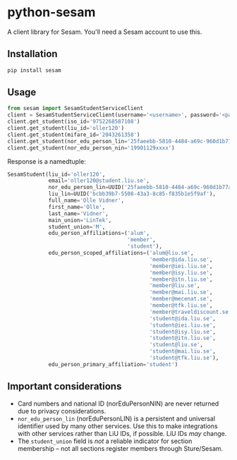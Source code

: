 # python-sesam
A client library for Sesam. You'll need a Sesam account to use this.

## Installation
```bash
pip install sesam
```

## Usage
```python
from sesam import SesamStudentServiceClient
client = SesamStudentServiceClient(username='<username>', password='<password>')
client.get_student(iso_id='9752268587108')
client.get_student(liu_id='oller120')
client.get_student(mifare_id='2043261358')
client.get_student(nor_edu_person_lin='25faeebb-5810-4484-a69c-960d1b77a261')
client.get_student(nor_edu_person_nin='19901129xxxx')
```

Response is a namedtuple:
```python
SesamStudent(liu_id='oller120',
             email='oller120@student.liu.se',
             nor_edu_person_lin=UUID('25faeebb-5810-4484-a69c-960d1b77a261'),
             liu_lin=UUID('bcbb39b7-5508-43a3-8c85-f835b1e5f9af'),
             full_name='Olle Vidner',
             first_name='Olle',
             last_name='Vidner',
             main_union='LinTek',
             student_union='M',
             edu_person_affiliations=('alum',
                                      'member',
                                      'student'),
             edu_person_scoped_affiliations=('alum@liu.se',
                                             'member@ida.liu.se',
                                             'member@iei.liu.se',
                                             'member@isy.liu.se',
                                             'member@itn.liu.se',
                                             'member@liu.se',
                                             'member@mai.liu.se',
                                             'member@mecenat.se',
                                             'member@tfk.liu.se',
                                             'member@traveldiscount.se',
                                             'student@ida.liu.se',
                                             'student@iei.liu.se',
                                             'student@isy.liu.se',
                                             'student@itn.liu.se',
                                             'student@liu.se',
                                             'student@mai.liu.se',
                                             'student@tfk.liu.se'),
             edu_person_primary_affiliation='student')
```

## Important considerations
* Card numbers and national ID (norEduPersonNIN) are never returned due to privacy 
considerations.
* `nor_edu_person_lin` (norEduPersonLIN) is a persistent and universal 
identifier used by many other services. Use this to make integrations with other 
services rather than LiU IDs, if possible. LiU IDs *may* change.  
* The `student_union` field is *not* a reliable indicator for section 
membership – not all sections register members through Sture/Sesam.

